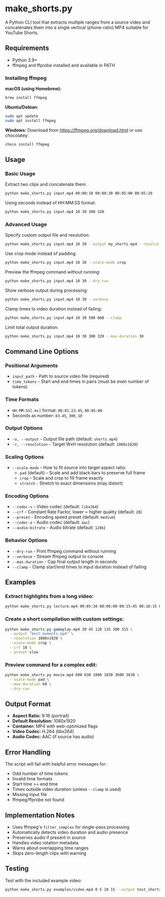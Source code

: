 # make_shorts.py

A Python CLI tool that extracts multiple ranges from a source video and concatenates them into a single vertical (phone-ratio) MP4 suitable for YouTube Shorts.

## Requirements

- Python 3.9+
- ffmpeg and ffprobe installed and available in PATH

### Installing ffmpeg

**macOS (using Homebrew):**
```bash
brew install ffmpeg
```

**Ubuntu/Debian:**
```bash
sudo apt update
sudo apt install ffmpeg
```

**Windows:**
Download from https://ffmpeg.org/download.html or use chocolatey:
```bash
choco install ffmpeg
```

## Usage

### Basic Usage

Extract two clips and concatenate them:
```bash
python make_shorts.py input.mp4 00:00:10 00:00:30 00:05:00 00:05:20
```

Using seconds instead of HH:MM:SS format:
```bash
python make_shorts.py input.mp4 10 30 300 320
```

### Advanced Usage

Specify custom output file and resolution:
```bash
python make_shorts.py input.mp4 10 30 --output my_shorts.mp4 --resolution 720x1280
```

Use crop mode instead of padding:
```bash
python make_shorts.py input.mp4 10 30 --scale-mode crop
```

Preview the ffmpeg command without running:
```bash
python make_shorts.py input.mp4 10 30 --dry-run
```

Show verbose output during processing:
```bash
python make_shorts.py input.mp4 10 30 --verbose
```

Clamp times to video duration instead of failing:
```bash
python make_shorts.py input.mp4 10 30 500 600 --clamp
```

Limit total output duration:
```bash
python make_shorts.py input.mp4 10 30 300 320 --max-duration 30
```

## Command Line Options

### Positional Arguments
- `input_path` - Path to source video file (required)
- `time_tokens` - Start and end times in pairs (must be even number of tokens)

### Time Formats
- `HH:MM:SS[.ms]` format: `00:01:23.45`, `00:05:00`
- Seconds as number: `83.45`, `300`, `10`

### Output Options
- `-o, --output` - Output file path (default: `shorts.mp4`)
- `-r, --resolution` - Target WxH resolution (default: `1080x1920`)

### Scaling Options
- `--scale-mode` - How to fit source into target aspect ratio:
  - `pad` (default) - Scale and add black bars to preserve full frame
  - `crop` - Scale and crop to fill frame exactly
  - `stretch` - Stretch to exact dimensions (may distort)

### Encoding Options
- `--codec-v` - Video codec (default: `libx264`)
- `--crf` - Constant Rate Factor, lower = higher quality (default: `20`)
- `--preset` - Encoding speed preset (default: `medium`)
- `--codec-a` - Audio codec (default: `aac`)
- `--audio-bitrate` - Audio bitrate (default: `128k`)

### Behavior Options
- `--dry-run` - Print ffmpeg command without running
- `--verbose` - Stream ffmpeg output to console
- `--max-duration` - Cap final output length in seconds
- `--clamp` - Clamp start/end times to input duration instead of failing

## Examples

### Extract highlights from a long video:
```bash
python make_shorts.py lecture.mp4 00:05:30 00:06:00 00:15:45 00:16:15 00:42:10 00:42:40
```

### Create a short compilation with custom settings:
```bash
python make_shorts.py gameplay.mp4 30 45 120 135 300 315 \
  --output "best_moments.mp4" \
  --resolution 1080x1920 \
  --scale-mode crop \
  --crf 18 \
  --preset slow
```

### Preview command for a complex edit:
```bash
python make_shorts.py movie.mp4 600 630 1800 1830 3600 3630 \
  --scale-mode pad \
  --max-duration 60 \
  --dry-run
```

## Output Format

- **Aspect Ratio:** 9:16 (portrait)
- **Default Resolution:** 1080x1920
- **Container:** MP4 with web-optimized flags
- **Video Codec:** H.264 (libx264)
- **Audio Codec:** AAC (if source has audio)

## Error Handling

The script will fail with helpful error messages for:
- Odd number of time tokens
- Invalid time formats
- Start time >= end time
- Times outside video duration (unless `--clamp` is used)
- Missing input file
- ffmpeg/ffprobe not found

## Implementation Notes

- Uses ffmpeg's `filter_complex` for single-pass processing
- Automatically detects video duration and audio presence
- Preserves audio if present in source
- Handles video rotation metadata
- Warns about overlapping time ranges
- Skips zero-length clips with warning

## Testing

Test with the included example video:
```bash
python make_shorts.py examples/video.mp4 0 5 10 15 --output test_shorts.mp4
```